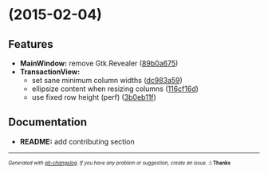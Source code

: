 #  (2015-02-04)

## Features

- **MainWindow:** remove Gtk.Revealer
  ([89b0a675](https://github.com/nlaplante/envelope/commit/89b0a675a5489332199bd66de6d47c14d5ed945c))
- **TransactionView:**
  - set sane minimum column widths
  ([dc983a59](https://github.com/nlaplante/envelope/commit/dc983a594df6edc15530a8a500bfd98e071635d8))
  - ellipsize content when resizing columns
  ([116cf16d](https://github.com/nlaplante/envelope/commit/116cf16d8e93b6384b248d79b7f5ba796cf0a825))
  - use fixed row height (perf)
  ([3b0eb11f](https://github.com/nlaplante/envelope/commit/3b0eb11fc9c3929a7c0e4ffc0ee4b7ce1d6b57aa))


## Documentation

- **README:** add contributing section



---
<sub><sup>*Generated with [git-changelog](https://github.com/rafinskipg/git-changelog). If you have any problem or suggestion, create an issue.* :) **Thanks** </sub></sup>
